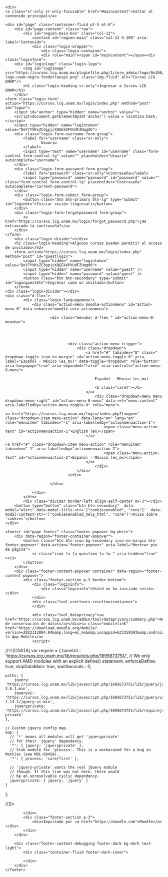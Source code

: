 <!DOCTYPE html>

<html  dir="ltr" lang="es-mx" xml:lang="es-mx">
<head>
    <title>Cursos LCG UNAM: Ingresar al sitio</title>
    <link rel="shortcut icon" href="https://cursos.lcg.unam.mx/theme/image.php/boost/theme/1695673751/favicon" />
    <meta http-equiv="Content-Type" content="text/html; charset=utf-8" />
<meta name="keywords" content="moodle, Cursos LCG UNAM: Ingresar al sitio" />
<link rel="stylesheet" type="text/css" href="https://cursos.lcg.unam.mx/theme/yui_combo.php?rollup/3.17.2/yui-moodlesimple-min.css" /><script id="firstthemesheet" type="text/css">/** Required in order to fix style inclusion problems in IE with YUI **/</script><link rel="stylesheet" type="text/css" href="https://cursos.lcg.unam.mx/theme/styles.php/boost/1695673751_1/all" />
<script>
//<![CDATA[
var M = {}; M.yui = {};
M.pageloadstarttime = new Date();
M.cfg = {"wwwroot":"https:\/\/cursos.lcg.unam.mx","homeurl":{},"sesskey":"OJpOPEECbZ","sessiontimeout":"14400","sessiontimeoutwarning":1200,"themerev":"1695673751","slasharguments":1,"theme":"boost","iconsystemmodule":"core\/icon_system_fontawesome","jsrev":"1695673751","admin":"admin","svgicons":true,"usertimezone":"Am\u00e9rica\/Cd de M\u00e9xico","courseId":1,"courseContextId":2,"contextid":1,"contextInstanceId":0,"langrev":1737973146,"templaterev":"1695673751"};var yui1ConfigFn = function(me) {if(/-skin|reset|fonts|grids|base/.test(me.name)){me.type='css';me.path=me.path.replace(/\.js/,'.css');me.path=me.path.replace(/\/yui2-skin/,'/assets/skins/sam/yui2-skin')}};
var yui2ConfigFn = function(me) {var parts=me.name.replace(/^moodle-/,'').split('-'),component=parts.shift(),module=parts[0],min='-min';if(/-(skin|core)$/.test(me.name)){parts.pop();me.type='css';min=''}
if(module){var filename=parts.join('-');me.path=component+'/'+module+'/'+filename+min+'.'+me.type}else{me.path=component+'/'+component+'.'+me.type}};
YUI_config = {"debug":false,"base":"https:\/\/cursos.lcg.unam.mx\/lib\/yuilib\/3.17.2\/","comboBase":"https:\/\/cursos.lcg.unam.mx\/theme\/yui_combo.php?","combine":true,"filter":null,"insertBefore":"firstthemesheet","groups":{"yui2":{"base":"https:\/\/cursos.lcg.unam.mx\/lib\/yuilib\/2in3\/2.9.0\/build\/","comboBase":"https:\/\/cursos.lcg.unam.mx\/theme\/yui_combo.php?","combine":true,"ext":false,"root":"2in3\/2.9.0\/build\/","patterns":{"yui2-":{"group":"yui2","configFn":yui1ConfigFn}}},"moodle":{"name":"moodle","base":"https:\/\/cursos.lcg.unam.mx\/theme\/yui_combo.php?m\/1695673751\/","combine":true,"comboBase":"https:\/\/cursos.lcg.unam.mx\/theme\/yui_combo.php?","ext":false,"root":"m\/1695673751\/","patterns":{"moodle-":{"group":"moodle","configFn":yui2ConfigFn}},"filter":null,"modules":{"moodle-core-actionmenu":{"requires":["base","event","node-event-simulate"]},"moodle-core-languninstallconfirm":{"requires":["base","node","moodle-core-notification-confirm","moodle-core-notification-alert"]},"moodle-core-chooserdialogue":{"requires":["base","panel","moodle-core-notification"]},"moodle-core-maintenancemodetimer":{"requires":["base","node"]},"moodle-core-tooltip":{"requires":["base","node","io-base","moodle-core-notification-dialogue","json-parse","widget-position","widget-position-align","event-outside","cache-base"]},"moodle-core-lockscroll":{"requires":["plugin","base-build"]},"moodle-core-popuphelp":{"requires":["moodle-core-tooltip"]},"moodle-core-notification":{"requires":["moodle-core-notification-dialogue","moodle-core-notification-alert","moodle-core-notification-confirm","moodle-core-notification-exception","moodle-core-notification-ajaxexception"]},"moodle-core-notification-dialogue":{"requires":["base","node","panel","escape","event-key","dd-plugin","moodle-core-widget-focusafterclose","moodle-core-lockscroll"]},"moodle-core-notification-alert":{"requires":["moodle-core-notification-dialogue"]},"moodle-core-notification-confirm":{"requires":["moodle-core-notification-dialogue"]},"moodle-core-notification-exception":{"requires":["moodle-core-notification-dialogue"]},"moodle-core-notification-ajaxexception":{"requires":["moodle-core-notification-dialogue"]},"moodle-core-dragdrop":{"requires":["base","node","io","dom","dd","event-key","event-focus","moodle-core-notification"]},"moodle-core-formchangechecker":{"requires":["base","event-focus","moodle-core-event"]},"moodle-core-event":{"requires":["event-custom"]},"moodle-core-blocks":{"requires":["base","node","io","dom","dd","dd-scroll","moodle-core-dragdrop","moodle-core-notification"]},"moodle-core-handlebars":{"condition":{"trigger":"handlebars","when":"after"}},"moodle-core_availability-form":{"requires":["base","node","event","event-delegate","panel","moodle-core-notification-dialogue","json"]},"moodle-backup-backupselectall":{"requires":["node","event","node-event-simulate","anim"]},"moodle-backup-confirmcancel":{"requires":["node","node-event-simulate","moodle-core-notification-confirm"]},"moodle-course-categoryexpander":{"requires":["node","event-key"]},"moodle-course-management":{"requires":["base","node","io-base","moodle-core-notification-exception","json-parse","dd-constrain","dd-proxy","dd-drop","dd-delegate","node-event-delegate"]},"moodle-course-dragdrop":{"requires":["base","node","io","dom","dd","dd-scroll","moodle-core-dragdrop","moodle-core-notification","moodle-course-coursebase","moodle-course-util"]},"moodle-course-util":{"requires":["node"],"use":["moodle-course-util-base"],"submodules":{"moodle-course-util-base":{},"moodle-course-util-section":{"requires":["node","moodle-course-util-base"]},"moodle-course-util-cm":{"requires":["node","moodle-course-util-base"]}}},"moodle-form-dateselector":{"requires":["base","node","overlay","calendar"]},"moodle-form-passwordunmask":{"requires":[]},"moodle-form-shortforms":{"requires":["node","base","selector-css3","moodle-core-event"]},"moodle-question-chooser":{"requires":["moodle-core-chooserdialogue"]},"moodle-question-searchform":{"requires":["base","node"]},"moodle-question-preview":{"requires":["base","dom","event-delegate","event-key","core_question_engine"]},"moodle-availability_completion-form":{"requires":["base","node","event","moodle-core_availability-form"]},"moodle-availability_date-form":{"requires":["base","node","event","io","moodle-core_availability-form"]},"moodle-availability_grade-form":{"requires":["base","node","event","moodle-core_availability-form"]},"moodle-availability_group-form":{"requires":["base","node","event","moodle-core_availability-form"]},"moodle-availability_grouping-form":{"requires":["base","node","event","moodle-core_availability-form"]},"moodle-availability_profile-form":{"requires":["base","node","event","moodle-core_availability-form"]},"moodle-mod_assign-history":{"requires":["node","transition"]},"moodle-mod_quiz-quizbase":{"requires":["base","node"]},"moodle-mod_quiz-toolboxes":{"requires":["base","node","event","event-key","io","moodle-mod_quiz-quizbase","moodle-mod_quiz-util-slot","moodle-core-notification-ajaxexception"]},"moodle-mod_quiz-questionchooser":{"requires":["moodle-core-chooserdialogue","moodle-mod_quiz-util","querystring-parse"]},"moodle-mod_quiz-modform":{"requires":["base","node","event"]},"moodle-mod_quiz-autosave":{"requires":["base","node","event","event-valuechange","node-event-delegate","io-form"]},"moodle-mod_quiz-dragdrop":{"requires":["base","node","io","dom","dd","dd-scroll","moodle-core-dragdrop","moodle-core-notification","moodle-mod_quiz-quizbase","moodle-mod_quiz-util-base","moodle-mod_quiz-util-page","moodle-mod_quiz-util-slot","moodle-course-util"]},"moodle-mod_quiz-util":{"requires":["node","moodle-core-actionmenu"],"use":["moodle-mod_quiz-util-base"],"submodules":{"moodle-mod_quiz-util-base":{},"moodle-mod_quiz-util-slot":{"requires":["node","moodle-mod_quiz-util-base"]},"moodle-mod_quiz-util-page":{"requires":["node","moodle-mod_quiz-util-base"]}}},"moodle-message_airnotifier-toolboxes":{"requires":["base","node","io"]},"moodle-filter_glossary-autolinker":{"requires":["base","node","io-base","json-parse","event-delegate","overlay","moodle-core-event","moodle-core-notification-alert","moodle-core-notification-exception","moodle-core-notification-ajaxexception"]},"moodle-filter_mathjaxloader-loader":{"requires":["moodle-core-event"]},"moodle-editor_atto-editor":{"requires":["node","transition","io","overlay","escape","event","event-simulate","event-custom","node-event-html5","node-event-simulate","yui-throttle","moodle-core-notification-dialogue","moodle-core-notification-confirm","moodle-editor_atto-rangy","handlebars","timers","querystring-stringify"]},"moodle-editor_atto-plugin":{"requires":["node","base","escape","event","event-outside","handlebars","event-custom","timers","moodle-editor_atto-menu"]},"moodle-editor_atto-menu":{"requires":["moodle-core-notification-dialogue","node","event","event-custom"]},"moodle-editor_atto-rangy":{"requires":[]},"moodle-report_eventlist-eventfilter":{"requires":["base","event","node","node-event-delegate","datatable","autocomplete","autocomplete-filters"]},"moodle-report_loglive-fetchlogs":{"requires":["base","event","node","io","node-event-delegate"]},"moodle-gradereport_history-userselector":{"requires":["escape","event-delegate","event-key","handlebars","io-base","json-parse","moodle-core-notification-dialogue"]},"moodle-qbank_editquestion-chooser":{"requires":["moodle-core-chooserdialogue"]},"moodle-tool_capability-search":{"requires":["base","node"]},"moodle-tool_lp-dragdrop-reorder":{"requires":["moodle-core-dragdrop"]},"moodle-tool_monitor-dropdown":{"requires":["base","event","node"]},"moodle-assignfeedback_editpdf-editor":{"requires":["base","event","node","io","graphics","json","event-move","event-resize","transition","querystring-stringify-simple","moodle-core-notification-dialog","moodle-core-notification-alert","moodle-core-notification-warning","moodle-core-notification-exception","moodle-core-notification-ajaxexception"]},"moodle-atto_accessibilitychecker-button":{"requires":["color-base","moodle-editor_atto-plugin"]},"moodle-atto_accessibilityhelper-button":{"requires":["moodle-editor_atto-plugin"]},"moodle-atto_align-button":{"requires":["moodle-editor_atto-plugin"]},"moodle-atto_bold-button":{"requires":["moodle-editor_atto-plugin"]},"moodle-atto_charmap-button":{"requires":["moodle-editor_atto-plugin"]},"moodle-atto_clear-button":{"requires":["moodle-editor_atto-plugin"]},"moodle-atto_collapse-button":{"requires":["moodle-editor_atto-plugin"]},"moodle-atto_emojipicker-button":{"requires":["moodle-editor_atto-plugin"]},"moodle-atto_emoticon-button":{"requires":["moodle-editor_atto-plugin"]},"moodle-atto_equation-button":{"requires":["moodle-editor_atto-plugin","moodle-core-event","io","event-valuechange","tabview","array-extras"]},"moodle-atto_h5p-button":{"requires":["moodle-editor_atto-plugin"]},"moodle-atto_html-button":{"requires":["promise","moodle-editor_atto-plugin","moodle-atto_html-beautify","moodle-atto_html-codemirror","event-valuechange"]},"moodle-atto_html-codemirror":{"requires":["moodle-atto_html-codemirror-skin"]},"moodle-atto_html-beautify":{},"moodle-atto_image-button":{"requires":["moodle-editor_atto-plugin"]},"moodle-atto_indent-button":{"requires":["moodle-editor_atto-plugin"]},"moodle-atto_italic-button":{"requires":["moodle-editor_atto-plugin"]},"moodle-atto_link-button":{"requires":["moodle-editor_atto-plugin"]},"moodle-atto_managefiles-button":{"requires":["moodle-editor_atto-plugin"]},"moodle-atto_managefiles-usedfiles":{"requires":["node","escape"]},"moodle-atto_media-button":{"requires":["moodle-editor_atto-plugin","moodle-form-shortforms"]},"moodle-atto_noautolink-button":{"requires":["moodle-editor_atto-plugin"]},"moodle-atto_orderedlist-button":{"requires":["moodle-editor_atto-plugin"]},"moodle-atto_recordrtc-recording":{"requires":["moodle-atto_recordrtc-button"]},"moodle-atto_recordrtc-button":{"requires":["moodle-editor_atto-plugin","moodle-atto_recordrtc-recording"]},"moodle-atto_rtl-button":{"requires":["moodle-editor_atto-plugin"]},"moodle-atto_strike-button":{"requires":["moodle-editor_atto-plugin"]},"moodle-atto_subscript-button":{"requires":["moodle-editor_atto-plugin"]},"moodle-atto_superscript-button":{"requires":["moodle-editor_atto-plugin"]},"moodle-atto_table-button":{"requires":["moodle-editor_atto-plugin","moodle-editor_atto-menu","event","event-valuechange"]},"moodle-atto_title-button":{"requires":["moodle-editor_atto-plugin"]},"moodle-atto_underline-button":{"requires":["moodle-editor_atto-plugin"]},"moodle-atto_undo-button":{"requires":["moodle-editor_atto-plugin"]},"moodle-atto_unorderedlist-button":{"requires":["moodle-editor_atto-plugin"]}}},"gallery":{"name":"gallery","base":"https:\/\/cursos.lcg.unam.mx\/lib\/yuilib\/gallery\/","combine":true,"comboBase":"https:\/\/cursos.lcg.unam.mx\/theme\/yui_combo.php?","ext":false,"root":"gallery\/1695673751\/","patterns":{"gallery-":{"group":"gallery"}}}},"modules":{"core_filepicker":{"name":"core_filepicker","fullpath":"https:\/\/cursos.lcg.unam.mx\/lib\/javascript.php\/1695673751\/repository\/filepicker.js","requires":["base","node","node-event-simulate","json","async-queue","io-base","io-upload-iframe","io-form","yui2-treeview","panel","cookie","datatable","datatable-sort","resize-plugin","dd-plugin","escape","moodle-core_filepicker","moodle-core-notification-dialogue"]},"core_comment":{"name":"core_comment","fullpath":"https:\/\/cursos.lcg.unam.mx\/lib\/javascript.php\/1695673751\/comment\/comment.js","requires":["base","io-base","node","json","yui2-animation","overlay","escape"]},"mathjax":{"name":"mathjax","fullpath":"https:\/\/cdn.jsdelivr.net\/npm\/mathjax@2.7.9\/MathJax.js?delayStartupUntil=configured"}}};
M.yui.loader = {modules: {}};

//]]>
</script>

<meta name="robots" content="noindex" />
    <meta name="viewport" content="width=device-width, initial-scale=1.0">
</head>
<body  id="page-login-index" class="format-site  path-login dir-ltr lang-es_mx yui-skin-sam yui3-skin-sam cursos-lcg-unam-mx pagelayout-login course-1 context-1 notloggedin ">
<div class="toast-wrapper mx-auto py-0 fixed-top" role="status" aria-live="polite"></div>

<div id="page-wrapper">

    <div>
    <a class="sr-only sr-only-focusable" href="#maincontent">Saltar al contenido principal</a>
</div><script src="https://cursos.lcg.unam.mx/lib/javascript.php/1695673751/lib/polyfills/polyfill.js"></script>
<script src="https://cursos.lcg.unam.mx/theme/yui_combo.php?rollup/3.17.2/yui-moodlesimple-min.js"></script><script src="https://cursos.lcg.unam.mx/lib/javascript.php/1695673751/lib/javascript-static.js"></script>
<script>
//<![CDATA[
document.body.className += ' jsenabled';
//]]>
</script>



    <div id="page" class="container-fluid pt-5 mt-0">
        <div id="page-content" class="row">
            <div id="region-main-box" class="col-12">
                <section id="region-main" class="col-12 h-100" aria-label="Contenido">
                <div class="login-wrapper">
                    <div class="login-container">
                    <div role="main"><span id="maincontent"></span><div class="loginform">
        <div id="loginlogo" class="login-logo">
            <img id="logoimage" src="https://cursos.lcg.unam.mx/pluginfile.php/1/core_admin/logo/0x200/1695673751/lcg-logo-unam-negro-fondotransp2.png" class="img-fluid" alt="Cursos LCG UNAM"/>
            <h1 class="login-heading sr-only">Ingresar a Cursos LCG UNAM</h1>
        </div>
    <form class="login-form" action="https://cursos.lcg.unam.mx/login/index.php" method="post" id="login">
        <input id="anchor" type="hidden" name="anchor" value="">
        <script>document.getElementById('anchor').value = location.hash;</script>
        <input type="hidden" name="logintoken" value="DeY7YVKsZC3gpjcXQGEkXPVUdFZHqqdO">
        <div class="login-form-username form-group">
            <label for="username" class="sr-only">
                    Usuario
            </label>
            <input type="text" name="username" id="username" class="form-control form-control-lg" value="" placeholder="Usuario" autocomplete="username">
        </div>
        <div class="login-form-password form-group">
            <label for="password" class="sr-only">Contraseña</label>
            <input type="password" name="password" id="password" value="" class="form-control form-control-lg" placeholder="Contraseña" autocomplete="current-password">
        </div>
        <div class="login-form-submit form-group">
            <button class="btn btn-primary btn-lg" type="submit" id="loginbtn">Iniciar sesión (ingresar)</button>
        </div>
        <div class="login-form-forgotpassword form-group">
            <a href="https://cursos.lcg.unam.mx/login/forgot_password.php">¿Ha extraviado la contraseña?</a>
        </div>
    </form>
        <div class="login-divider"></div>
        <h2 class="login-heading">Algunos cursos pueden permitir el acceso de invitados</h2>
        <form action="https://cursos.lcg.unam.mx/login/index.php" method="post" id="guestlogin">
            <input type="hidden" name="logintoken" value="DeY7YVKsZC3gpjcXQGEkXPVUdFZHqqdO">
            <input type="hidden" name="username" value="guest" />
            <input type="hidden" name="password" value="guest" />
            <button class="btn btn-secondary" type="submit" id="loginguestbtn">Ingresar como un invitado</button>
        </form>
    <div class="login-divider"></div>
    <div class="d-flex">
            <div class="login-languagemenu">
                <div class="action-menu moodle-actionmenu" id="action-menu-0" data-enhance="moodle-core-actionmenu">
                
                        <div class="menubar d-flex " id="action-menu-0-menubar">
                
                            
                
                
                                <div class="action-menu-trigger">
                                    <div class="dropdown">
                                        <a href="#" tabindex="0" class=" dropdown-toggle icon-no-margin" id="action-menu-toggle-0" aria-label="Español - México ‎(es_mx)‎" data-toggle="dropdown" role="button" aria-haspopup="true" aria-expanded="false" aria-controls="action-menu-0-menu">
                                            
                                            Español - México ‎(es_mx)‎
                                                
                                            <b class="caret"></b>
                                        </a>
                                            <div class="dropdown-menu menu dropdown-menu-right" id="action-menu-0-menu" data-rel="menu-content" aria-labelledby="action-menu-toggle-0" role="menu">
                                                                                                <a href="https://cursos.lcg.unam.mx/login/index.php?lang=en" class="dropdown-item menu-action" data-lang="en" lang="en" role="menuitem" tabindex="-1" aria-labelledby="actionmenuaction-1">
                                                <span class="menu-action-text" id="actionmenuaction-1">English ‎(en)‎</span>
                                        </a>
                                                                                                <a href="#" class="dropdown-item menu-action" role="menuitem" tabindex="-1" aria-labelledby="actionmenuaction-2">
                                                <span class="menu-action-text" id="actionmenuaction-2">Español - México ‎(es_mx)‎</span>
                                        </a>
                                            </div>
                                    </div>
                                </div>
                
                        </div>
                
                </div>
            </div>
            <div class="divider border-left align-self-center mx-3"></div>
        <button type="button" class="btn btn-secondary"  data-modal="alert" data-modal-title-str='["cookiesenabled", "core"]'  data-modal-content-str='["cookiesenabled_help_html", "core"]'>Aviso sobre 'cookies'</button>
    </div>
</div></div>
                    </div>
                </div>
                </section>
            </div>
        </div>
    </div>
    
    <footer id="page-footer" class="footer-popover bg-white">
        <div data-region="footer-container-popover">
            <button class="btn btn-icon bg-secondary icon-no-margin btn-footer-popover" data-action="footer-popover" aria-label="Mostrar pie de página">
                <i class="icon fa fa-question fa-fw " aria-hidden="true"  ></i>
            </button>
        </div>
        <div class="footer-content-popover container" data-region="footer-content-popover">
            <div class="footer-section p-3 border-bottom">
                <div class="logininfo">
                    <div class="logininfo">Usted no ha iniciado sesión.</div>
                </div>
                <div class="tool_usertours-resettourcontainer">
                </div>
    
                <div class="tool_dataprivacy"><a href="https://cursos.lcg.unam.mx/admin/tool/dataprivacy/summary.php">Resumen de conservación de datos</a></div><a class="mobilelink" href="https://download.moodle.org/mobile?version=2022112804.04&amp;lang=es_mx&amp;iosappid=633359593&amp;androidappid=com.moodle.moodlemobile">Obtener la App Mobile</a>
                <script>
//<![CDATA[
var require = {
    baseUrl : 'https://cursos.lcg.unam.mx/lib/requirejs.php/1695673751/',
    // We only support AMD modules with an explicit define() statement.
    enforceDefine: true,
    skipDataMain: true,
    waitSeconds : 0,

    paths: {
        jquery: 'https://cursos.lcg.unam.mx/lib/javascript.php/1695673751/lib/jquery/jquery-3.6.1.min',
        jqueryui: 'https://cursos.lcg.unam.mx/lib/javascript.php/1695673751/lib/jquery/ui-1.13.2/jquery-ui.min',
        jqueryprivate: 'https://cursos.lcg.unam.mx/lib/javascript.php/1695673751/lib/requirejs/jquery-private'
    },

    // Custom jquery config map.
    map: {
      // '*' means all modules will get 'jqueryprivate'
      // for their 'jquery' dependency.
      '*': { jquery: 'jqueryprivate' },
      // Stub module for 'process'. This is a workaround for a bug in MathJax (see MDL-60458).
      '*': { process: 'core/first' },

      // 'jquery-private' wants the real jQuery module
      // though. If this line was not here, there would
      // be an unresolvable cyclic dependency.
      jqueryprivate: { jquery: 'jquery' }
    }
};

//]]>
</script>
<script src="https://cursos.lcg.unam.mx/lib/javascript.php/1695673751/lib/requirejs/require.min.js"></script>
<script>
//<![CDATA[
M.util.js_pending("core/first");
require(['core/first'], function() {
require(['core/prefetch'])
;
require(["media_videojs/loader"], function(loader) {
    loader.setUp('es');
});;

require(['theme_boost/footer-popover'], function(FooterPopover) {
    FooterPopover.init();
});
;

M.util.js_pending('theme_boost/loader');
require(['theme_boost/loader'], function() {
  M.util.js_complete('theme_boost/loader');
});
;

    require(['core_form/submit'], function(Submit) {
        Submit.init("loginbtn");
            Submit.init("loginguestbtn");
    });
;
M.util.js_pending('core/notification'); require(['core/notification'], function(amd) {amd.init(1, []); M.util.js_complete('core/notification');});;
M.util.js_pending('core/log'); require(['core/log'], function(amd) {amd.setConfig({"level":"warn"}); M.util.js_complete('core/log');});;
M.util.js_pending('core/page_global'); require(['core/page_global'], function(amd) {amd.init(); M.util.js_complete('core/page_global');});;
M.util.js_pending('core/utility'); require(['core/utility'], function(amd) {M.util.js_complete('core/utility');});
    M.util.js_complete("core/first");
});
//]]>
</script>
<script>
//<![CDATA[
M.str = {"moodle":{"lastmodified":"\u00daltima modificaci\u00f3n","name":"Nombre","error":"Error","info":"Informaci\u00f3n","yes":"S\u00ed","no":"No","cancel":"Cancelar","confirm":"Confirmar","areyousure":"\u00bfEst\u00e1 Usted seguro?","closebuttontitle":"Cerrar","unknownerror":"Error desconocido","file":"Archivo","url":"URL","collapseall":"Colapsar todo","expandall":"Expandir todo"},"repository":{"type":"Tipo","size":"Tama\u00f1o","invalidjson":"Cadena JSON no v\u00e1lida","nofilesattached":"No se han adjuntado archivos","filepicker":"Selector de archivos","logout":"Salir","nofilesavailable":"No hay archivos disponibles","norepositoriesavailable":"Lo sentimos, ninguno de sus repositorios actuales puede devolver archivos en el formato solicitado.","fileexistsdialogheader":"El archivo existe","fileexistsdialog_editor":"Un archivo con ese nombre ha sido anexado al texto que Usted est\u00e1 editando","fileexistsdialog_filemanager":"Ya ha sido anexado un archivo con ese nombre","renameto":"Cambiar el nombre a \"{$a}\"","referencesexist":"Existen {$a} enlaces a este archivo","select":"Seleccionar"},"admin":{"confirmdeletecomments":"Est\u00e1 a punto de eliminar comentarios, \u00bfest\u00e1 seguro?","confirmation":"Confirmaci\u00f3n"},"debug":{"debuginfo":"Informaci\u00f3n de depuraci\u00f3n","line":"L\u00ednea","stacktrace":"Trazado de la pila (stack)"},"langconfig":{"labelsep":":"}};
//]]>
</script>
<script>
//<![CDATA[
(function() {Y.use("moodle-filter_mathjaxloader-loader",function() {M.filter_mathjaxloader.configure({"mathjaxconfig":"\nMathJax.Hub.Config({\n    config: [\"Accessible.js\", \"Safe.js\"],\n    errorSettings: { message: [\"!\"] },\n    skipStartupTypeset: true,\n    messageStyle: \"none\"\n});\n","lang":"es"});
});
M.util.help_popups.setup(Y);
 M.util.js_pending('random679d2d8e364574'); Y.on('domready', function() { M.util.js_complete("init");  M.util.js_complete('random679d2d8e364574'); });
})();
//]]>
</script>

            </div>
            <div class="footer-section p-3">
                <div>Impulsado por <a href="https://moodle.com">Moodle</a></div>
            </div>
        </div>
    
        <div class="footer-content-debugging footer-dark bg-dark text-light">
            <div class="container-fluid footer-dark-inner">
                
            </div>
        </div>
    </footer>
</div>

</body>
</html>